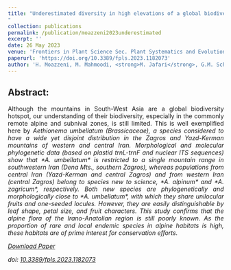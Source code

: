 ```yaml
---
title: "Underestimated diversity in high elevations of a global biodiversity hotspot: Two new endemic species of Aethionema (Brassicaceae) from the alpine zone of Iran
"
collection: publications
permalink: /publication/moazzeni2023underestimated
excerpt: ''
date: 26 May 2023
venue: 'Frontiers in Plant Science Sec. Plant Systematics and Evolution'
paperurl: 'https://doi.org/10.3389/fpls.2023.1182073'
author: 'H. Moazzeni, M. Mahmoodi, <strong>M. Jafari</strong>, G.M. Schneeweiss, J. Noroozi'
---
```

Abstract:
---------------
<div style="text-align: justify">Although the mountains in South-West Asia are a global biodiversity hotspot, our understanding of their biodiversity, especially in the commonly remote alpine and subnival zones, is still limited. This is well exemplified here by <em>Aethionema umbellatum<em> (Brassicaceae), a species considered to have a wide yet disjoint distribution in the Zagros and Yazd-Kerman mountains of western and central Iran. Morphological and molecular phylogenetic data (based on plastid <em>trn<em>L-<em>trn<em>F and nuclear ITS sequences) show that *A. umbellatum* is restricted to a single mountain range in southwestern Iran (Dena Mts., southern Zagros), whereas populations from central Iran (Yazd-Kerman and central Zagros) and from western Iran (central Zagros) belong to species new to science, *A. alpinum* and *A. zagricum*, respectively. Both new species are phylogenetically and morphologically close to *A. umbellatum*, with which they share unilocular fruits and one-seeded locules. However, they are easily distinguishable by leaf shape, petal size, and fruit characters. This study confirms that the alpine flora of the Irano-Anatolian region is still poorly known. As the proportion of rare and local endemic species in alpine habitats is high, these habitats are of prime interest for conservation efforts.</div>

[Download Paper](https://www.frontiersin.org/articles/10.3389/fpls.2023.1182073/pdf)

doi: [10.3389/fpls.2023.1182073](https://doi.org/10.3389/fpls.2023.1182073)


